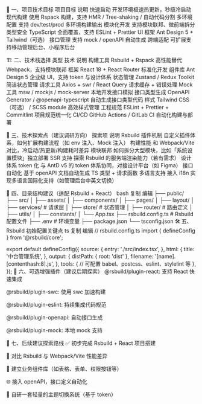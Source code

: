 📘 一、项目技术目标
项目目标	说明
快速启动	开发环境极速热更新，秒级冷启动
现代构建	使用 Rspack 构建，支持 HMR / Tree-shaking / 自动代码分割
多环境配置	支持 dev/test/prod 多环境构建输出
模块化开发	支持模块联邦、微前端拆分
类型安全	TypeScript 全面覆盖，支持 ESLint + Prettier
UI 框架	Ant Design 5 + Tailwind（可选）
接口管理	支持 mock / openAPI 自动生成
跨端适配	可扩展支持移动管理后台、小程序后台

🏗️ 二、技术栈选择
类型	技术	说明
构建工具	Rsbuild + Rspack	高性能替代 Webpack，支持模块联邦
框架	React 18 + React Router	标准化开发
组件库	Ant Design 5	企业级 UI，支持 token 与设计体系
状态管理	Zustand / Redux Toolkit	简洁状态管理
请求工具	Axios + swr / React Query	请求缓存 + 错误处理
Mock工具	msw / mockjs / mock-server	本地开发接口模拟
接口类型生成	OpenAPI Generator / @openapi-typescript	自动生成接口类型代码
样式	Tailwind CSS（可选） / SCSS module	高效样式管理
工程规范	ESLint + Prettier + Commitlint	项目规范统一化
CI/CD	GitHub Actions / GitLab CI	自动化构建与部署

🧪 三、技术探索点（建议调研方向）
探索项	说明
Rsbuild 插件机制	自定义插件体系，如何扩展构建流程（如 env 注入、Mock 注入）
构建性能	和 Webpack/Vite 对比，冷启动/热更新/构建耗时差异
模块联邦	如何拆分大型模块，比如「系统设置模块」独立部署
SSR 支持	探索 Rsbuild 的服务端渲染能力（若有需求）
设计体系 token 化	与 AntD v5 的 token 体系协同，对接设计平台（如 Figma）
接口自动化	基于 openAPI 文档自动生成 TS 类型 + 请求函数
多语言支持	接入 i18n 实现多语言国际化支持（如管理后台中英文切换）

📂 四、目录结构建议（适配 Rsbuild + React）
bash
复制
编辑
├── public/
├── src/
│   ├── assets/
│   ├── components/
│   ├── pages/
│   ├── layout/
│   ├── services/          # 请求层
│   ├── store/             # 状态管理
│   ├── router/            # 路由定义
│   ├── utils/
│   ├── constants/
│   └── App.tsx
├── rsbuild.config.ts      # Rsbuild 配置文件
├── .env                   # 环境变量
├── package.json
└── tsconfig.json
🛠️ 五、Rsbuild 初始配置关键点
ts
复制
编辑
// rsbuild.config.ts
import { defineConfig } from '@rsbuild/core';

export default defineConfig({
  source: {
    entry: './src/index.tsx',
  },
  html: {
    title: '中台管理系统',
  },
  output: {
    distPath: { root: 'dist' },
    filename: '[name].[contenthash:8].js',
  },
  tools: {
    // 可配置 babel、postcss、eslint、stylelint 等
  },
});
🔌 六、可选增强插件（建议后期探索）
@rsbuild/plugin-react: 支持 React 快速集成

@rsbuild/plugin-swc: 使用 swc 加速构建

@rsbuild/plugin-eslint: 持续集成代码规范

@rsbuild/plugin-openapi: 自动接口生成

@rsbuild/plugin-mock: 本地 mock 支持

🧭 七、后续建议探索路线
✅ 初步完成 Rsbuild + React 项目搭建

🧪 对比 Rsbuild 与 Webpack/Vite 性能差异

🧱 建立业务组件库（如表格、表单、权限按钮等）

🌐 接入 openAPI，接口定义自动化

🌈 自研一套轻量的主题切换系统（基于 token）


